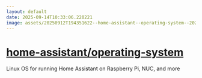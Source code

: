 ```yaml
---
layout: default
date: 2025-09-14T10:33:06.220221
image: assets/20250912T194351622--home-assistant--operating-system--20250912T195508475--cropped.png
---
```


# [home-assistant/operating-system](https://github.com/home-assistant/operating-system)

Linux OS for running Home Assistant on Raspberry Pi, NUC, and more
